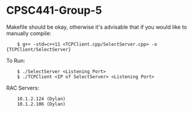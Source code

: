 # CPSC441-Group-5

Makefile should be okay, otherwise it's advisable that if you would like to manually compile:

        $ g++ -std=c++11 <TCPClient.cpp/SelectServer.cpp> -o {TCPClient/SelectServer}

To Run:

        $ ./SelectServer <Listening Port>
        $ ./TCPClient <IP of SelectServer> <Listening Port>
        
RAC Servers:

        10.1.2.124 (Dylan)
        10.1.2.106 (Dylan)
